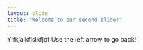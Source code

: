 ```yaml
---
layout: slide
title: "Welcome to our second slide!"
---
```

Ylfkjalkfjslkfjdf
Use the left arrow to go back!
